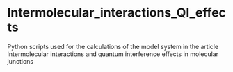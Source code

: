 # Intermolecular_interactions_QI_effects
Python scripts used for the calculations of the model system in the article Intermolecular interactions and quantum interference effects in molecular junctions
